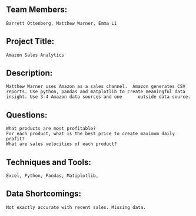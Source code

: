 ## Team Members: 
    Barrett Ottenberg, Matthew Warner, Emma Li
## Project Title: 
    Amazon Sales Analytics
## Description: 
    Matthew Warner uses Amazon as a sales channel.  Amazon generates CSV reports. Use python, pandas and matplotlib to create meaningful data insight. Use 3-4 Amazon data sources and one      outside data source. 
## Questions:
    What products are most profitable? 
    For each product, what is the best price to create maximum daily profit? 
    What are sales velocities of each product? 
## Techniques and Tools:
    Excel, Python, Pandas, Matiplotlib,
## Data Shortcomings: 
    Not exactly accurate with recent sales. Missing data.  
